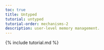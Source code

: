 ```yaml
---
toc: true
title: Untyped
tutorial: untyped
tutorial-order: mechanisms-2
description: user-level memory management.
---
```

{% include tutorial.md %}
